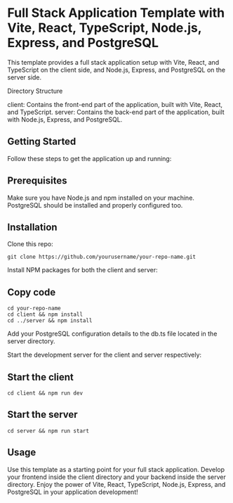 # Full Stack Application Template with Vite, React, TypeScript, Node.js, Express, and PostgreSQL

This template provides a full stack application setup with Vite, React, and TypeScript on the client side, and Node.js, Express, and PostgreSQL on the server side.

Directory Structure

client: Contains the front-end part of the application, built with Vite, React, and TypeScript.
server: Contains the back-end part of the application, built with Node.js, Express, and PostgreSQL.

## Getting Started

Follow these steps to get the application up and running:

## Prerequisites
Make sure you have Node.js and npm installed on your machine. PostgreSQL should be installed and properly configured too.

## Installation

Clone this repo:
```
git clone https://github.com/yourusername/your-repo-name.git
```
Install NPM packages for both the client and server:

## Copy code

```
cd your-repo-name
cd client && npm install
cd ../server && npm install
```

Add your PostgreSQL configuration details to the db.ts file located in the server directory.

Start the development server for the client and server respectively:


## Start the client

```
cd client && npm run dev
```

## Start the server

```
cd server && npm run start
```

## Usage

Use this template as a starting point for your full stack application. Develop your frontend inside the client directory and your backend inside the server directory. Enjoy the power of Vite, React, TypeScript, Node.js, Express, and PostgreSQL in your application development!

